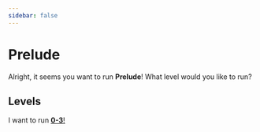 ```yaml
---
sidebar: false
---
```


# Prelude

Alright, it seems you want to run **Prelude**! What level would you like to run?

## Levels
I want to run [**0-3**!](/guides/any/0-prelude/any-0-3.md)
